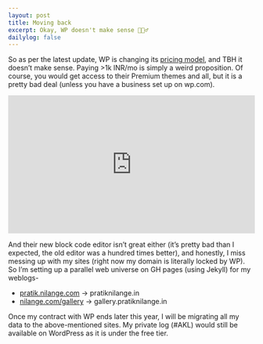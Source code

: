 ```yaml
---
layout: post
title: Moving back
excerpt: Okay, WP doesn't make sense 🤦🏽‍♂️
dailylog: false
---
```


So as per the latest update, WP is changing its <a href="https://wordpress.com/support/plan-features/#word-press-com-pro" target="_blank">pricing model</a>, and TBH it doesn’t make sense. Paying >1k INR/mo is simply a weird proposition. Of course, you would get access to their Premium themes and all, but it is a pretty bad deal (unless you have a business set up on wp.com).

<div style="width:100%;height:0;padding-bottom:56%;position:relative;"><iframe src="https://giphy.com/embed/STrPtKSTKAALim3TZQ" width="100%" height="100%" style="position:absolute" frameBorder="0" class="giphy-embed" allowFullScreen></iframe></div><p></p>

And their new block code editor isn’t great either (it’s pretty bad than I expected, the old editor was a hundred times better), and honestly, I miss messing up with my sites (right now my domain is literally locked by WP). So I’m setting up a parallel web universe on GH pages (using Jekyll) for my weblogs-
<ul class="list">
<li><a href = "https://pratik.nilange.com">pratik.nilange.com</a> -> pratiknilange.in</li>
<li><a href="https://nilange.com/gallery">nilange.com/gallery</a> -> gallery.pratiknilange.in</li>
</ul>
Once my contract with WP ends later this year, I will be migrating all my data to the above-mentioned sites. My private log (#AKL) would still be available on WordPress as it is under the free tier.